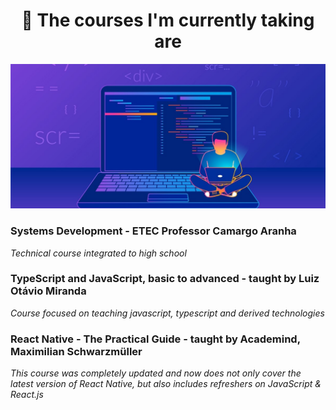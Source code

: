 
<h1 align="center">
🧠 The courses I'm currently taking are </h1>

<p align="center">
   <img src="readmeImages/banner.jpg">
</p>
 
### **Systems Development - ETEC Professor Camargo Aranha**

<em>Technical course integrated to high school</em>

### **TypeScript and JavaScript, basic to advanced - taught by Luiz Otávio Miranda**

<em>Course focused on teaching javascript, typescript and derived technologies</em>

### **React Native - The Practical Guide  - taught by Academind, Maximilian Schwarzmüller**


<em>This course was completely updated and now does not only cover the latest
version of React Native, but also includes refreshers on JavaScript
& React.js
</em>
